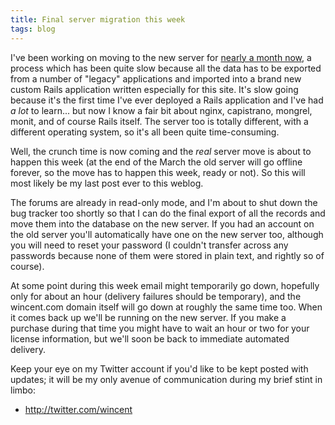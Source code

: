 ```yaml
---
title: Final server migration this week
tags: blog
---
```


I've been working on moving to the new server for [nearly a month now](http://www.wincent.com/a/news/archives/2008/02/server_migratio.php), a process which has been quite slow because all the data has to be exported from a number of "legacy" applications and imported into a brand new custom Rails application written especially for this site. It's slow going because it's the first time I've ever deployed a Rails application and I've had *a lot* to learn... but now I know a fair bit about nginx, capistrano, mongrel, monit, and of course Rails itself. The server too is totally different, with a different operating system, so it's all been quite time-consuming.

Well, the crunch time is now coming and the *real* server move is about to happen this week (at the end of the March the old server will go offline forever, so the move has to happen this week, ready or not). So this will most likely be my last post ever to this weblog.

The forums are already in read-only mode, and I'm about to shut down the bug tracker too shortly so that I can do the final export of all the records and move them into the database on the new server. If you had an account on the old server you'll automatically have one on the new server too, although you will need to reset your password (I couldn't transfer across any passwords because none of them were stored in plain text, and rightly so of course).

At some point during this week email might temporarily go down, hopefully only for about an hour (delivery failures should be temporary), and the wincent.com domain itself will go down at roughly the same time too. When it comes back up we'll be running on the new server. If you make a purchase during that time you might have to wait an hour or two for your license information, but we'll soon be back to immediate automated delivery.

Keep your eye on my Twitter account if you'd like to be kept posted with updates; it will be my only avenue of communication during my brief stint in limbo:

-   <http://twitter.com/wincent>

